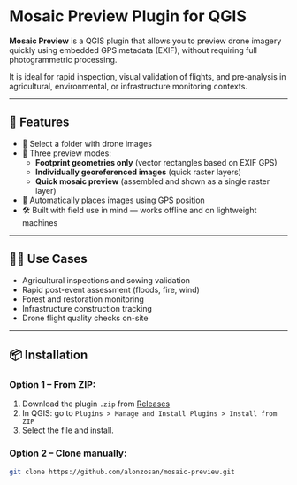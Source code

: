 # Mosaic Preview Plugin for QGIS

**Mosaic Preview** is a QGIS plugin that allows you to preview drone imagery quickly using embedded GPS metadata (EXIF), without requiring full photogrammetric processing.

It is ideal for rapid inspection, visual validation of flights, and pre-analysis in agricultural, environmental, or infrastructure monitoring contexts.

---

## 🚀 Features

- 📁 Select a folder with drone images
- 📌 Three preview modes:
  - **Footprint geometries only** (vector rectangles based on EXIF GPS)
  - **Individually georeferenced images** (quick raster layers)
  - **Quick mosaic preview** (assembled and shown as a single raster layer)
- 🧭 Automatically places images using GPS position
- 🛠️ Built with field use in mind — works offline and on lightweight machines

---

## 🧑‍🌾 Use Cases

- Agricultural inspections and sowing validation
- Rapid post-event assessment (floods, fire, wind)
- Forest and restoration monitoring
- Infrastructure construction tracking
- Drone flight quality checks on-site

---

## 📦 Installation

### Option 1 – From ZIP:
1. Download the plugin `.zip` from [Releases](https://github.com/alonzosan/mosaic-preview/releases)
2. In QGIS: go to `Plugins > Manage and Install Plugins > Install from ZIP`
3. Select the file and install.

### Option 2 – Clone manually:
```bash
git clone https://github.com/alonzosan/mosaic-preview.git
